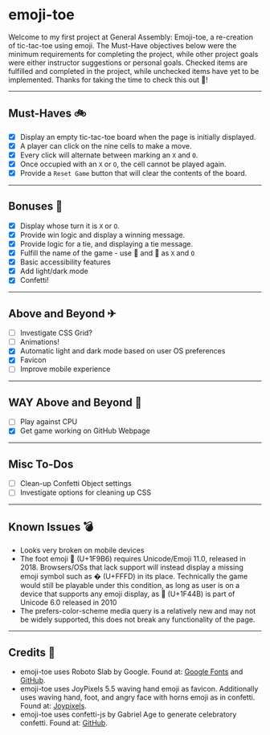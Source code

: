 # emoji-toe

Welcome to my first project at General Assembly: Emoji-toe, a re-creation of tic-tac-toe using emoji. The Must-Have objectives below were the minimum requirements for completing the project, while other project goals were either instructor suggestions or personal goals. Checked items are fulfilled and completed in the project, while unchecked items have yet to be implemented. Thanks for taking the time to check this out 🤩!

---

## Must-Haves 🚲

- [x] Display an empty tic-tac-toe board when the page is initially displayed.
- [x] A player can click on the nine cells to make a move.
- [x] Every click will alternate between marking an `X` and `O`.
- [x] Once occupied with an `X` or `O`, the cell cannot be played again.
- [x] Provide a `Reset Game` button that will clear the contents of the board.

---

## Bonuses 🚄

- [x] Display whose turn it is `X` or `O`.
- [x] Provide win logic and display a winning message.
- [x] Provide logic for a tie, and displaying a tie message.
- [x] Fulfill the name of the game - use 👋 and 🦶 as `X` and `O`
- [x] Basic accessibility features
- [x] Add light/dark mode
- [x] Confetti!

---

## Above and Beyond ✈

- [ ] Investigate CSS Grid?
- [ ] Animations!
- [x] Automatic light and dark mode based on user OS preferences
- [x] Favicon
- [ ] Improve mobile experience

---

## WAY Above and Beyond 🚀

- [ ] Play against CPU
- [x] Get game working on GitHub Webpage

---

## Misc To-Dos

- [ ]  Clean-up Confetti Object settings
- [ ]  Investigate options for cleaning up CSS

---

## Known Issues 💣

- Looks very broken on mobile devices
- The foot emoji 🦶 (U+1F9B6) requires Unicode/Emoji 11.0, released in 2018. Browsers/OSs that lack support will instead display a missing emoji symbol such as � (U+FFFD) in its place. Technically the game would still be playable under this condition, as long as user is on a device that supports any emoji display, as 👋 (U+1F44B) is part of Unicode 6.0 released in 2010
- The prefers-color-scheme media query is a relatively new and may not be widely supported, this does not break any functionality of the page.

---

## Credits 🙌

- emoji-toe uses Roboto Slab by Google. Found at: [Google Fonts](https://fonts.google.com/specimen/Roboto+Slab) and [GitHub](https://github.com/googlefonts/robotoslab).
- emoji-toe uses JoyPixels 5.5 waving hand emoji as favicon. Additionally uses waving hand, foot, and angry face with horns emoji as in confetti. Found at: [Joypixels](https://www.joypixels.com/).
- emoji-toe uses confetti-js by Gabriel Age to generate celebratory confetti. Found at: [GitHub](https://github.com/Agezao/confetti-js).

